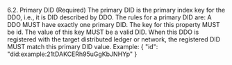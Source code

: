 6.2. Primary DID (Required) The primary DID is the primary index key for the DDO, i.e., it is DID described by DDO. The rules for a primary DID are: A DDO MUST have exactly one primary DID. The key for this property MUST be id. The value of this key MUST be a valid DID. When this DDO is registered with the target distributed ledger or network, the registered DID MUST match this primary DID value. Example: { "id": "did:example:21tDAKCERh95uGgKbJNHYp" }
